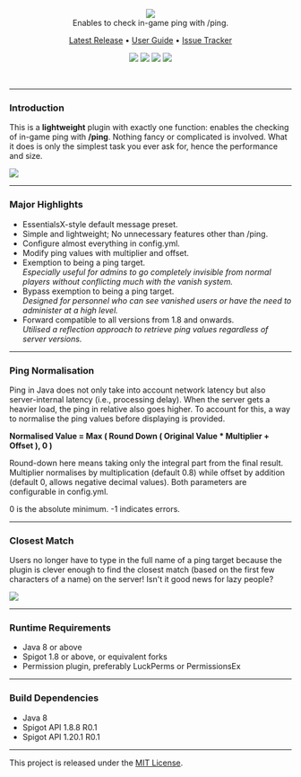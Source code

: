 <br><br>
<p align="center"><img src="https://i.imgur.com/BM3lYc1.png"><br>
Enables to check in-game ping with /ping.</p>

<p align="center">
    <a href="https://github.com/denniemok/Slash-Ping/releases">Latest Release</a> •
    <a href="https://github.com/denniemok/Slash-Ping/wiki">User Guide</a> •
    <a href="https://github.com/denniemok/Slash-Ping/issues">Issue Tracker</a>
</p>

<p align="center">
    <img src="https://img.shields.io/badge/Version-1.0.5-green"> <img src="https://img.shields.io/badge/Spigot-1.8+-lightgrey"> <img src="https://img.shields.io/badge/License-MIT-blue"> <img src="https://img.shields.io/badge/Language-Java-yellow">
</p><br>

<hr>

### Introduction
This is a **lightweight** plugin with exactly one function: enables the checking of in-game ping with **/ping**. Nothing fancy or complicated is involved. What it does is only the simplest task you ever ask for, hence the performance and size. <br>

<img src="https://i.imgur.com/DfEwsZ1.png"><br>

<hr>

### Major Highlights
- EssentialsX-style default message preset.
- Simple and lightweight; No unnecessary features other than /ping.
- Configure almost everything in config.yml.
- Modify ping values with multiplier and offset.
- Exemption to being a ping target.<br>
_Especially useful for admins to go completely invisible from normal players without conflicting much with the vanish system._
- Bypass exemption to being a ping target. <br>
_Designed for personnel who can see vanished users or have the need to administer at a high level._
- Forward compatible to all versions from 1.8 and onwards.<br>
_Utilised a reflection approach to retrieve ping values regardless of server versions._ <br>

<hr>

### Ping Normalisation

Ping in Java does not only take into account network latency but also server-internal latency (i.e., processing delay). When the server gets a heavier load, the ping in relative also goes higher. To account for this, a way to normalise the ping values before displaying is provided.

**Normalised Value = Max ( Round Down ( Original Value * Multiplier + Offset ), 0 )**

Round-down here means taking only the integral part from the final result. Multiplier normalises by multiplication (default 0.8) while offset by addition (default 0, allows negative decimal values). Both parameters are configurable in config.yml. <p>

0 is the absolute minimum. -1 indicates errors. <br>

<hr>

### Closest Match

Users no longer have to type in the full name of a ping target because the plugin is clever enough to find the closest match (based on the first few characters of a name) on the server! Isn't it good news for lazy people?

<img src="https://i.imgur.com/P8V5qAu.png"><br>

<hr>

### Runtime Requirements
- Java 8 or above
- Spigot 1.8 or above, or equivalent forks
- Permission plugin, preferably LuckPerms or PermissionsEx <br>

<hr>

### Build Dependencies
- Java 8
- Spigot API 1.8.8 R0.1
- Spigot API 1.20.1 R0.1<br>

<hr>

This project is released under the [MIT License](https://opensource.org/license/mit/).

